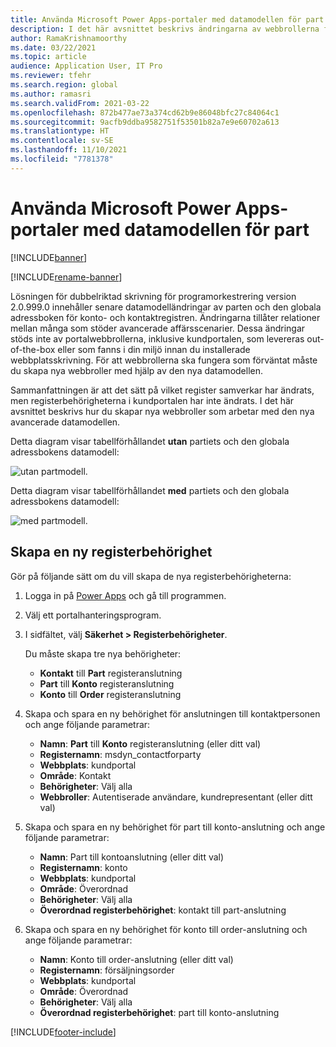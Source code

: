 ```yaml
---
title: Använda Microsoft Power Apps-portaler med datamodellen för part
description: I det här avsnittet beskrivs ändringarna av webbrollerna för Microsoft Power Apps-portaler på grund av partens datamodell i nedskrivningen.
author: RamaKrishnamoorthy
ms.date: 03/22/2021
ms.topic: article
audience: Application User, IT Pro
ms.reviewer: tfehr
ms.search.region: global
ms.author: ramasri
ms.search.validFrom: 2021-03-22
ms.openlocfilehash: 872b477ae73a374cd62b9e86048bfc27c84064c1
ms.sourcegitcommit: 9acfb9ddba9582751f53501b82a7e9e60702a613
ms.translationtype: HT
ms.contentlocale: sv-SE
ms.lasthandoff: 11/10/2021
ms.locfileid: "7781378"
---
```

# <a name="using-microsoft-power-apps-portals-with-the-party-data-model"></a>Använda Microsoft Power Apps-portaler med datamodellen för part

[!INCLUDE[banner](../../includes/banner.md)]

[!INCLUDE[rename-banner](~/includes/cc-data-platform-banner.md)]

Lösningen för dubbelriktad skrivning för programorkestrering version 2.0.999.0 innehåller senare datamodelländringar av parten och den globala adressboken för konto- och kontaktregistren. Ändringarna tillåter relationer mellan många som stöder avancerade affärsscenarier. Dessa ändringar stöds inte av portalwebbrollerna, inklusive kundportalen, som levereras out-of-the-box eller som fanns i din miljö innan du installerade webbplatsskrivning. För att webbrollerna ska fungera som förväntat måste du skapa nya webbroller med hjälp av den nya datamodellen. 

Sammanfattningen är att det sätt på vilket register samverkar har ändrats, men registerbehörigheterna i kundportalen har inte ändrats. I det här avsnittet beskrivs hur du skapar nya webbroller som arbetar med den nya avancerade datamodellen.

Detta diagram visar tabellförhållandet **utan** partiets och den globala adressbokens datamodell:

   ![utan partmodell.](media/without-party-model.PNG)

Detta diagram visar tabellförhållandet **med** partiets och den globala adressbokens datamodell:

   ![med partmodell.](media/with-party-model.png)

## <a name="create-a-new-table-permission"></a>Skapa en ny registerbehörighet

Gör på följande sätt om du vill skapa de nya registerbehörigheterna:

1. Logga in på [Power Apps](https://make.powerapps.com) och gå till programmen.
2. Välj ett portalhanteringsprogram.
3. I sidfältet, välj **Säkerhet > Registerbehörigheter**.

    Du måste skapa tre nya behörigheter:

    + **Kontakt** till **Part** registeranslutning
    + **Part** till **Konto** registeranslutning
    + **Konto** till **Order** registeranslutning

4. Skapa och spara en ny behörighet för anslutningen till kontaktpersonen och ange följande parametrar:

    + **Namn**: **Part** till **Konto** registeranslutning (eller ditt val)
    + **Registernamn**: msdyn_contactforparty
    + **Webbplats**: kundportal
    + **Område**: Kontakt
    + **Behörigheter**: Välj alla
    + **Webbroller**: Autentiserade användare, kundrepresentant (eller ditt val)

5. Skapa och spara en ny behörighet för part till konto-anslutning och ange följande parametrar:

    + **Namn**: Part till kontoanslutning (eller ditt val)
    + **Registernamn**: konto
    + **Webbplats**: kundportal
    + **Område**: Överordnad
    + **Behörigheter**: Välj alla
    + **Överordnad registerbehörighet**: kontakt till part-anslutning

6. Skapa och spara en ny behörighet för konto till order-anslutning och ange följande parametrar:

    + **Namn**: Konto till order-anslutning (eller ditt val)
    + **Registernamn**: försäljningsorder
    + **Webbplats**: kundportal
    + **Område**: Överordnad
    + **Behörigheter**: Välj alla
    + **Överordnad registerbehörighet**: part till konto-anslutning

[!INCLUDE[footer-include](../../../../includes/footer-banner.md)]

